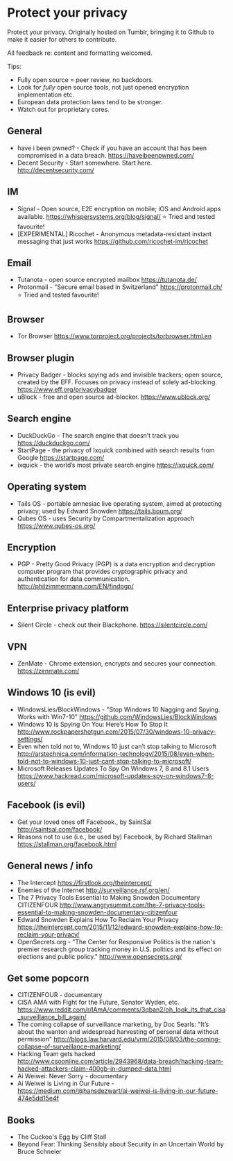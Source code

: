 # Protect your privacy
Protect your privacy. Originally hosted on Tumblr, bringing it to Github to make it easier for others to contribute.

All feedback re: content and formatting welcomed. 

Tips:

* Fully open source = peer review, no backdoors. 
* Look for _fully_ open source tools, not just opened encryption implementation etc. 
* European data protection laws tend to be stronger. 
* Watch out for proprietary cores. 

## General

* have i been pwned? - Check if you have an account that has been compromised in a data breach. https://haveibeenpwned.com/
* Decent Security - Start somewhere. Start here. http://decentsecurity.com/

## IM
* Signal - Open source, E2E encryption on mobile; iOS and Android apps available. https://whispersystems.org/blog/signal/ :star: Tried and tested favourite! 
* [EXPERIMENTAL] Ricochet - Anonymous metadata-resistant instant messaging that just works https://github.com/ricochet-im/ricochet

## Email
* Tutanota - open source encrypted mailbox https://tutanota.de/
* Protonmail - "Secure email based in Switzerland" https://protonmail.ch/ :star: Tried and tested favourite!

## Browser
* Tor Browser https://www.torproject.org/projects/torbrowser.html.en

## Browser plugin
* Privacy Badger - blocks spying ads and invisible trackers; open source, created by the EFF. Focuses on privacy instead of solely ad-blocking.  https://www.eff.org/privacybadger
* uBlock - free and open source ad-blocker. https://www.ublock.org/

## Search engine
* DuckDuckGo - The search engine that doesn’t track you https://duckduckgo.com/
* StartPage - the privacy of Ixquick combined with search results from Google https://startpage.com/
* ixquick - the world’s most private search engine https://ixquick.com/

## Operating system
* Tails OS - portable amnesiac live operating system, aimed at protecting privacy; used by Edward Snowden https://tails.boum.org/
* Qubes OS - uses Security by Compartmentalization approach https://www.qubes-os.org/ 

## Encryption
* PGP - Pretty Good Privacy (PGP) is a data encryption and decryption computer program that provides cryptographic privacy and authentication for data communication. http://philzimmermann.com/EN/findpgp/

## Enterprise privacy platform
* Silent Circle - check out their Blackphone. https://silentcircle.com/

## VPN
* ZenMate - Chrome extension, encrypts and secures your connection. https://zenmate.com/

## Windows 10 (is evil)
* WindowsLies/BlockWindows - "Stop Windows 10 Nagging and Spying. Works with Win7-10" https://github.com/WindowsLies/BlockWindows
* Windows 10 Is Spying On You: Here’s How To Stop It http://www.rockpapershotgun.com/2015/07/30/windows-10-privacy-settings/
* Even when told not to, Windows 10 just can’t stop talking to Microsoft http://arstechnica.com/information-technology/2015/08/even-when-told-not-to-windows-10-just-cant-stop-talking-to-microsoft/
* Microsoft Releases Updates To Spy On Windows 7, 8 and 8.1 Users https://www.hackread.com/microsoft-updates-spy-on-windows7-8-users/

## Facebook (is evil)
* Get your loved ones off Facebook., by SaintSal http://saintsal.com/facebook/
* Reasons not to use (i.e., be used by) Facebook, by Richard Stallman https://stallman.org/facebook.html

## General news / info
* The Intercept https://firstlook.org/theintercept/
* Enemies of the Internet http://surveillance.rsf.org/en/
* The 7 Privacy Tools Essential to Making Snowden Documentary CITIZENFOUR http://www.angrysummit.com/the-7-privacy-tools-essential-to-making-snowden-documentary-citizenfour
* Edward Snowden Explains How To Reclaim Your Privacy https://theintercept.com/2015/11/12/edward-snowden-explains-how-to-reclaim-your-privacy/
* OpenSecrets.org - "The Center for Responsive Politics is the nation's premier research group tracking money in U.S. politics and its effect on elections and public policy." http://www.opensecrets.org/

## Get some popcorn
* CITIZENFOUR - documentary
* CISA AMA with Fight for the Future, Senator Wyden, etc. https://www.reddit.com/r/IAmA/comments/3qban2/oh_look_its_that_cisa_surveillance_bill_again/
* The coming collapse of surveillance marketing, by Doc Searls: "It’s about the wanton and widespread harvesting of personal data without permission" http://blogs.law.harvard.edu/vrm/2015/08/03/the-coming-collapse-of-surveillance-marketing/
* Hacking Team gets hacked http://www.csoonline.com/article/2943968/data-breach/hacking-team-hacked-attackers-claim-400gb-in-dumped-data.html
* Ai Weiwei: Never Sorry - documentary
* Ai Weiwei is Living in Our Future - https://medium.com/@hansdezwart/ai-weiwei-is-living-in-our-future-474e5dd15e4f

## Books
* The Cuckoo's Egg by Cliff Stoll
* Beyond Fear: Thinking Sensibly about Security in an Uncertain World by Bruce Schneier
